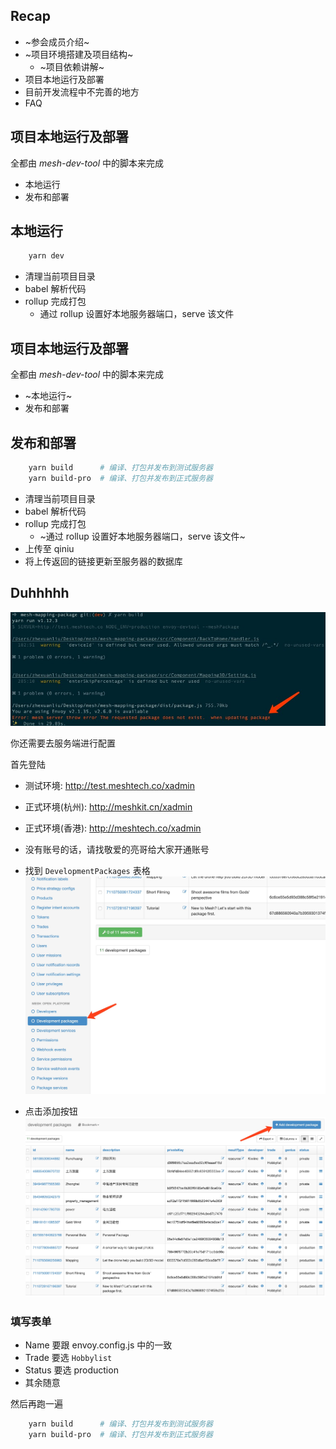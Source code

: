 ## Recap

- ~参会成员介绍~
- ~项目环境搭建及项目结构~
    - ~项目依赖讲解~
- 项目本地运行及部署
- 目前开发流程中不完善的地方
- FAQ



## 项目本地运行及部署
全都由 _mesh-dev-tool_ 中的脚本来完成
- 本地运行
- 发布和部署



## 本地运行


```bash
    yarn dev
```
- 清理当前项目目录 <!-- .element: class="fragment" data-fragment-index="1" -->
- babel 解析代码 <!-- .element: class="fragment" data-fragment-index="2" -->
- rollup 完成打包 <!-- .element: class="fragment" data-fragment-index="3" -->
    - 通过 rollup 设置好本地服务器端口，serve 该文件 <!-- .element: class="fragment" data-fragment-index="3" -->



## 项目本地运行及部署
全都由 _mesh-dev-tool_ 中的脚本来完成
- ~本地运行~
- 发布和部署



## 发布和部署


```bash
    yarn build      # 编译、打包并发布到测试服务器
    yarn build-pro  # 编译、打包并发布到正式服务器
```
- 清理当前项目目录 <!-- .element: class="fragment" data-fragment-index="1" -->
- babel 解析代码 <!-- .element: class="fragment" data-fragment-index="2" -->
- rollup 完成打包 <!-- .element: class="fragment" data-fragment-index="3" -->
    - ~通过 rollup 设置好本地服务器端口，serve 该文件~ <!-- .element: class="fragment" data-fragment-index="3" -->
- 上传至 qiniu <!-- .element: class="fragment" data-fragment-index="4" -->
- 将上传返回的链接更新至服务器的数据库 <!-- .element: class="fragment" data-fragment-index="5" -->


## Duhhhhh


![DUHH](../imgs/duh.jpg)


你还需要去服务端进行配置


首先登陆
- 测试环境: http://test.meshtech.co/xadmin
- 正式环境(杭州): http://meshkit.cn/xadmin
- 正式环境(香港): http://meshtech.co/xadmin
- 没有账号的话，请找敬爱的亮哥给大家开通账号


- 找到 `DevelopmentPackages` 表格
![xadmin1](../imgs/xadmin1.jpg)


- 点击添加按钮
![xadmin2](../imgs/xadmin2.jpg)


### 填写表单
- Name 要跟 envoy.config.js 中的一致
- Trade 要选 `Hobbylist`
- Status 要选 production
- 其余随意


然后再跑一遍

```bash
    yarn build      # 编译、打包并发布到测试服务器
    yarn build-pro  # 编译、打包并发布到正式服务器
```